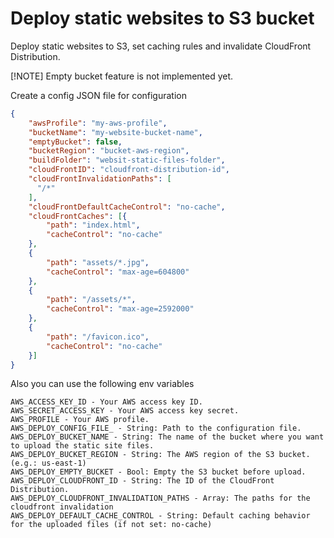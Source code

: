 # Deploy static websites to S3 bucket

Deploy static websites to S3, set caching rules and invalidate CloudFront Distribution.

[!NOTE]
Empty bucket feature is not implemented yet.

Create a config JSON file for configuration

```json
{
    "awsProfile": "my-aws-profile",
    "bucketName": "my-website-bucket-name",
    "emptyBucket": false, 
    "bucketRegion": "bucket-aws-region",
    "buildFolder": "websit-static-files-folder",
    "cloudFrontID": "cloudfront-distribution-id",
    "cloudFrontInvalidationPaths": [
      "/*"
    ],
    "cloudFrontDefaultCacheControl": "no-cache",
    "cloudFrontCaches": [{ 
        "path": "index.html",
        "cacheControl": "no-cache"
    },
    {
        "path": "assets/*.jpg",
        "cacheControl": "max-age=604800"
    },
    {
        "path": "/assets/*",
        "cacheControl": "max-age=2592000"
    },
    {
        "path": "/favicon.ico",
        "cacheControl": "no-cache"
    }]
}
```

Also you can use the following env variables

```
AWS_ACCESS_KEY_ID - Your AWS access key ID.
AWS_SECRET_ACCESS_KEY - Your AWS access key secret.
AWS_PROFILE - Your AWS profile.
AWS_DEPLOY_CONFIG_FILE_ - String: Path to the configuration file.
AWS_DEPLOY_BUCKET_NAME - String: The name of the bucket where you want to upload the static site files.
AWS_DEPLOY_BUCKET_REGION - String: The AWS region of the S3 bucket. (e.g.: us-east-1)
AWS_DEPLOY_EMPTY_BUCKET - Bool: Empty the S3 bucket before upload.
AWS_DEPLOY_CLOUDFRONT_ID - String: The ID of the CloudFront Distribution.
AWS_DEPLOY_CLOUDFRONT_INVALIDATION_PATHS - Array: The paths for the cloudfront invalidation
AWS_DEPLOY_DEFAULT_CACHE_CONTROL - String: Default caching behavior for the uploaded files (if not set: no-cache)
```
